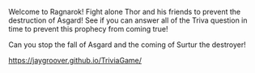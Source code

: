 Welcome to Ragnarok!
Fight alone Thor and his friends to prevent the destruction of Asgard!
See if you can answer all of the Triva question in time to prevent this prophecy from coming true!

Can you stop the fall of Asgard and the coming of Surtur the destroyer!


https://jaygroover.github.io/TriviaGame/
